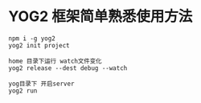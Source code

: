 YOG2 框架简单熟悉使用方法
==============================

```
npm i -g yog2
yog2 init project

home 目录下运行 watch文件变化
yog2 release --dest debug --watch

yog目录下 开启server
yog2 run

```
